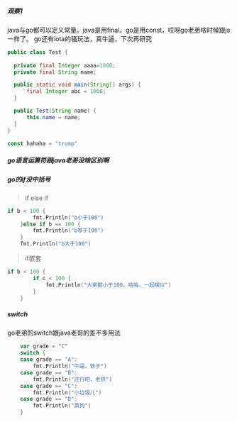 ##### 观察1
java与go都可以定义常量。java是用final。go是用const，哎呀go老弟啥时候跟js一样了。
go还有iota的骚玩法，真牛逼，下次再研究

```java
public class Test {
    
  private final Integer aaaa=1000;
  private final String name;

  public static void main(String[] args) {
      final Integer abc = 1000;
  }

  public Test(String name) {
      this.name = name;
  }
}
```


```go
const hahaha = "trump"
```

##### go语言运算符跟java老哥没啥区别啊

##### go的if没中括号

> if else if

```go
if b < 100 {
		fmt.Println("b小于100")
	}else if b == 100 {
		fmt.Println("b等于100")
	}
	fmt.Println("b大于100")
```

> if嵌套

```go
if b < 100 {
		if c < 100 {
			fmt.Println("大家都小于100，哈哈，一起摆烂")
		}
	}
```

##### switch

go老弟的switch跟java老哥的差不多用法
```go
	var grade = "C"
	switch {
	case grade == "A":
		fmt.Println("牛逼，铁子")
	case grade == "B":
		fmt.Println("还行吧，老铁")
	case grade == "C":
		fmt.Println("小垃圾儿")
	case grade == "D":
		fmt.Println("菜狗")
	}
```
